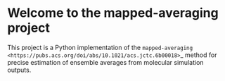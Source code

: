 Welcome to the mapped-averaging project
=========================================

This project is a Python implementation of the `mapped-averaging <https://pubs.acs.org/doi/abs/10.1021/acs.jctc.6b00018>`_ method for precise estimation of ensemble averages from molecular simulation outputs.

